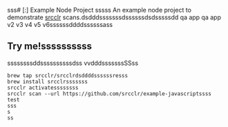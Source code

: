 sss# [:] Example Node Project
sssss
An example node project to demonstrate [srcclr](https://www.srcclr.com) scans.dsdddsssssssdssssssdsdsssssdd qa app qa app v2 v3 v4 v5 v6ssssssddddssssssass

## Try me!ssssssssss
ssssssssddssssssssssdss
vvdddsssssssSSss
```ssssssssss
brew tap srcclr/srcclrdsddddssssssresss
brew install srcclrsssssss
srcclr activatessssssss
srcclr scan --url https://github.com/srcclr/example-javascriptssss
test
sss
s
ss
